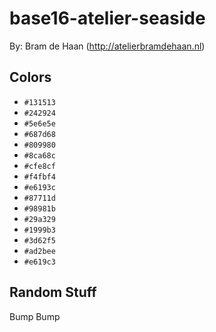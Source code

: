 # base16-atelier-seaside

By: Bram de Haan (http://atelierbramdehaan.nl)

## Colors

* `#131513`
* `#242924`
* `#5e6e5e`
* `#687d68`
* `#809980`
* `#8ca68c`
* `#cfe8cf`
* `#f4fbf4`
* `#e6193c`
* `#87711d`
* `#98981b`
* `#29a329`
* `#1999b3`
* `#3d62f5`
* `#ad2bee`
* `#e619c3`

## Random Stuff

Bump
Bump
